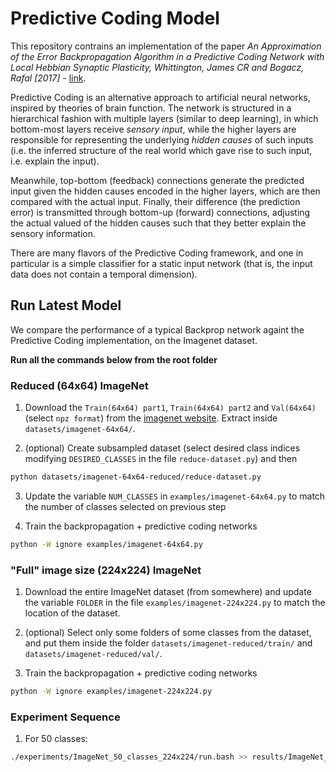 # Predictive Coding Model

This repository contrains an implementation of the paper *An Approximation of the Error Backpropagation Algorithm in a Predictive Coding Network with Local Hebbian Synaptic Plasticity, Whittington, James CR and Bogacz, Rafal [2017]* - [link](https://www.mitpressjournals.org/doi/full/10.1162/NECO_a_00949). 

Predictive Coding is an alternative approach to artificial neural networks, inspired by theories of brain function. The network is structured in a hierarchical fashion with multiple layers (similar to deep learning), in which bottom-most layers receive *sensory input*, while the higher layers are responsible for representing the underlying *hidden causes* of such inputs (i.e. the inferred structure of the real world which gave rise to such input, i.e. explain the input). 

Meanwhile, top-bottom (feedback) connections generate the predicted input given the hidden causes encoded in the higher layers, which are then compared with the actual input. Finally, their difference (the prediction error) is transmitted through bottom-up (forward) connections, adjusting the actual valued of the hidden causes such that they better explain the sensory information. 

There are many flavors of the Predictive Coding framework, and one in particular is a simple classifier for a static input network (that is, the input data does not contain a temporal dimension). 

## Run Latest Model 

We compare the performance of a typical Backprop network againt the Predictive Coding implementation, on the Imagenet dataset. 

**Run all the commands below from the root folder**

### Reduced (64x64) ImageNet

1. Download the `Train(64x64) part1`, `Train(64x64) part2` and `Val(64x64)` (select `npz format`) from the [imagenet website](https://image-net.org/download-images). Extract inside `datasets/imagenet-64x64/`.

2. (optional) Create subsampled dataset (select desired class indices modifying `DESIRED_CLASSES` in the file `reduce-dataset.py`) and then 

```bash
python datasets/imagenet-64x64-reduced/reduce-dataset.py
```

3. Update the variable `NUM_CLASSES` in `examples/imagenet-64x64.py` to match the number of classes selected on previous step

4. Train the backpropagation + predictive coding networks

```bash
python -W ignore examples/imagenet-64x64.py
```

### "Full" image size (224x224) ImageNet

1. Download the entire ImageNet dataset (from somewhere) and update the variable `FOLDER` in the file `examples/imagenet-224x224.py` to match the location of the dataset. 

2. (optional) Select only some folders of some classes from the dataset, and put them inside the folder `datasets/imagenet-reduced/train/` and `datasets/imagenet-reduced/val/`. 

4. Train the backpropagation + predictive coding networks

```bash
python -W ignore examples/imagenet-224x224.py
```

### Experiment Sequence 

1. For 50 classes: 

```bash
./experiments/ImageNet_50_classes_224x224/run.bash >> results/ImageNet_50_classes_224x224/log.txt
```

